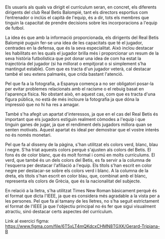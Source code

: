 Els usuaris als quals va dirigit el currículum seran, en concret, els diferents dirigents del club Real Betis Balompié, tant els directors esportius com l’entrenador o inclús el capità de l'equip, és a dir, tots els membres que tinguin la capacitat de prendre decisions sobre les incorporacions a l'equip de futbol.

La idea és que amb la informació proporcionada, els dirigents del Real Betis Balompié puguin fer-se una idea de les capacitats que té el jugador, centrades en la defensa, que és la seva especialitat. Això inclou destacar les habilitats en les quals el jugador brilla més i proporcionar un resum de la seva història futbolística que pot donar una idea de com ha estat la trajectòria del jugador (si ha millorat o empitjorat o si simplement s’ha mantingut estable). Com que es tracta d'un jugador veterà, cal destacar també el seu extens palmarès, que crida bastant l'atenció.

Pel que fa a la fotografia, a Espanya comença a no ser obligatori posar-la per evitar problemes relacionats amb el racisme o el rebuig basat en l'aparença física. No obstant això, en aquest cas, com que es tracta d'una figura pública, no està de més incloure la fotografia ja que dóna la impressió que no hi ha res a amagar.

També s'ha afegit un apartat d'interessos, ja que en el cas del Real Betis és important que els jugadors estiguin realment còmodes a l'equip i que tinguin ganes de jugar, ja que el rendiment dels jugadors millora quan se senten motivats. Aquest apartat és ideal per demostrar que el vostre interès no és només monetari.

Pel que fa al disseny de la pàgina, s'han utilitzat els colors verd, blanc, blau i negre. S'ha triat aquests colors perquè s'ajusten als colors del Betis. El fons és de color blanc, que és molt formal i comú en molts currículums. El verd, que també és un dels colors del Betis, es fa servir a la columna de l'esquerra per destacar l'afiliació a l'equip. Els títols s'han escrit en color negre per destacar-se sobre els colors verd i blanc. A la columna de la dreta, els títols s'han escrit en color blau, que, combinat amb el blanc, representa els colors de Grècia, que és la nacionalitat del subjecte.

En relació a la lletra, s'ha utilitzat Times New Roman bàsicament perquè és el format que dicta l'IEEE, ja que es considera més agradable a la vista per a les persones. Pel que fa al tamany de les lletres, no s'ha seguit estrictament el format de l'IEEE ja que l'objectiu principal no és fer que sigui visualment atractiu, sinó destacar certs aspectes del currículum.

Link al exercici figma: https://www.figma.com/file/6T5xLT4mQKdcxCHMN8TGXK/Gerard-Tripiana-B
